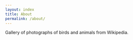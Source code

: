 ```yaml
---
layout: index
title: About
permalink: /about/
---
```

Gallery of photographs of birds and animals from Wikipedia.

